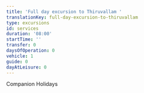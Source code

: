 ```yaml
---
title: 'Full day excursion to Thiruvallam '
translationKey: full-day-excursion-to-thiruvallam
type: excursions
id: services
duration: '08:00'
startTime: ''
transfer: 0
daysOfOperation: 0
vehicle: 1
guide: 0
dayAtLeisure: 0
---
```

Companion Holidays